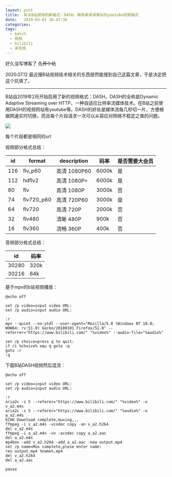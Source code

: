 ```yaml
---
layout: post
title:  有关B站视频的新格式：DASH。再简单讲讲类似的youtube视频格式
date:   2019-03-01 16:47:36
categories: 
tags: 
  - batch
  - 视频
  - bilibili
  - 未完成
---
```


好久没写博客了
~~先开个坑~~

2020.07.12 最近搜B站视频技术相关的东西居然能搜到自己这篇文章，于是决定把这个坑填了。

<!-- more -->

------

B站自2019年2月开始启用了新的视频格式：DASH。DASH的全称是Dynamic Adaptive Streaming over HTTP，一种自适应比特率流媒体技术。在B站之前使用DASH的视频网站有youtube等。DASH的好处是媒体流每几秒切一片，方便根据网速实时切换，而且每个片段请求一次可以从容应对网络不稳定之类的问题。

![](https://gitcode.net/message2011/tttp/-/raw/master/qhold/t01d3d5640afe0ce05a.png)

每个片段都是相同的url

视频部分格式总结：

| id  | format     | description  |码率| 是否需要大会员 |
| --- | ---------- | ------------ | --- | -------------- |
| 116 | flv_p60    | 高清 1080P60 |6000k| 是             |
| 112 | hdflv2     | 高清 1080P+  |6000k| 是             |
| 80  | flv        | 高清 1080P   |3000k| 否             |
| 74  | flv720_p60 | 高清 720P60  |3000k| 是             |
| 64  | flv720     | 高清 720P    |2000k| 否             |
| 32  | flv480     | 清晰 480P    |900k| 否             |
| 16  | flv360     | 流畅 360P    |400k| 否             |

音频部分格式总结：

| id    | 码率 |
| ----- | ---- |
| 30280 | 320k |
| 30216 | 64k  |


基于mpv的b站视频播放：

```batch 
@echo off

set /p video=input video URL:
set /p audio=input audio URL:

:r
mpv --quiet --no-ytdl --user-agent="Mozilla/5.0 (Windows NT 10.0; WOW64; rv:51.0) Gecko/20100101 Firefox/51.0" --referrer="https://www.bilibili.com/" "%video%" --audio-file="%audio%"

set /p choice=press q to quit:
if /i %choice% equ q goto :q
goto :r
:q
```

下载B站DASH视频然后混流：
```batch
@echo off

set /p video=input video URL:
set /p audio=input audio URL:

:r
aria2c -s 5 --referer="https://www.bilibili.com/" "%video%" -o v_a2.m4s
aria2c -s 5 --referer="https://www.bilibili.com/" "%audio%" -o a_a2.m4s
ECHO Download complete,muxing,,,
ffmpeg -i v_a2.m4s -vcodec copy -an v_a2.h264
del v_a2.m4s
ffmpeg -i a_a2.m4s -vn -acodec copy a_a2.aac
del a_a2.m4s
mp4box -add v_a2.h264 -add a_a2.aac -new output.mp4
set /p name=Mux complete,plese enter name:
ren output.mp4 %name%.mp4
del v_a2.h264
del a_a2.aac

pause
```

